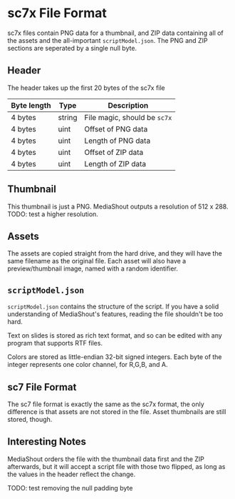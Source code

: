 # sc7x File Format

sc7x files contain PNG data for a thumbnail, and ZIP data containing all of the assets and the all-important `scriptModel.json`. The PNG and ZIP sections are seperated by a single null byte.

## Header

The header takes up the first 20 bytes of the sc7x file

| Byte length | Type   | Description                  |
| ----------- | ------ | ---------------------------- |
| 4 bytes     | string | File magic, should be `sc7x` |
| 4 bytes     | uint   | Offset of PNG data           |
| 4 bytes     | uint   | Length of PNG data           |
| 4 bytes     | uint   | Offset of ZIP data           |
| 4 bytes     | uint   | Length of ZIP data           |

## Thumbnail

This thumbnail is just a PNG. MediaShout outputs a resolution of 512 x 288. TODO: test a higher resolution.

## Assets

The assets are copied straight from the hard drive, and they will have the same filename as the original file. Each asset will also have a preview/thumbnail image, named with a random identifier.

## `scriptModel.json`

`scriptModel.json` contains the structure of the script. If you have a solid understanding of MediaShout's features, reading the file shouldn't be too hard.

Text on slides is stored as rich text format, and so can be edited with any program that supports RTF files.

Colors are stored as little-endian 32-bit signed integers. Each byte of the integer represents one color channel, for R,G,B, and A.

## sc7 File Format

The sc7 file format is exactly the same as the sc7x format, the only difference is that assets are not stored in the file. Asset thumbnails are still stored, though.

## Interesting Notes

MediaShout orders the file with the thumbnail data first and the ZIP afterwards, but it will accept a script file with those two flipped, as long as the values in the header reflect the change.

TODO: test removing the null padding byte
